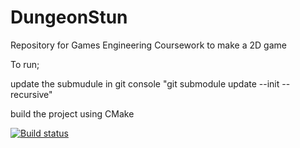 # DungeonStun
Repository for Games Engineering Coursework to make a 2D game

To run;

update the submudule in git console "git submodule update --init --recursive"

build the project using CMake

[![Build status](https://ci.appveyor.com/api/projects/status/jf9e1m0ctk4fko3t/branch/master?svg=true)](https://ci.appveyor.com/project/40206111/dungeonstun/branch/master)
